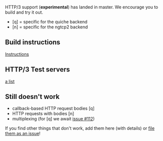 HTTP/3 support (**experimental**) has landed in master. We encourage you to build and try it out. 

 - [q] = specific for the quiche backend
 - [n] = specific for the ngtcp2 backend

## Build instructions

[Instructions](https://github.com/curl/curl/blob/master/docs/HTTP3.md)

## HTTP/3 Test servers

[a list](https://bagder.github.io/HTTP3-test/)

## Still doesn't work

- callback-based HTTP request bodies [q]
- HTTP requests with bodies [n]
- multiplexing (for [q] we await [issue #112](https://github.com/cloudflare/quiche/issues/112))

If you find other things that don't work, add them here (with details) or [file them as an issue](https://github.com/curl/curl/issues)!